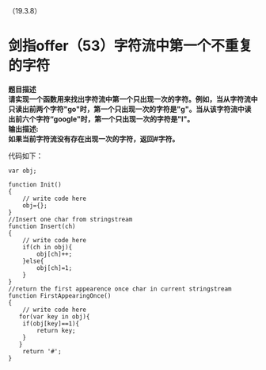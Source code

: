 （19.3.8）

# 剑指offer（53）字符流中第一个不重复的字符

**题目描述     
请实现一个函数用来找出字符流中第一个只出现一次的字符。例如，当从字符流中只读出前两个字符"go"时，第一个只出现一次的字符是"g"。当从该字符流中读出前六个字符“google"时，第一个只出现一次的字符是"l"。     
输出描述:      
如果当前字符流没有存在出现一次的字符，返回#字符。**


代码如下：


	var obj;
	 
	function Init()
	{
	    // write code here
	    obj={};
	}
	//Insert one char from stringstream
	function Insert(ch)
	{
	    // write code here
	    if(ch in obj){
	        obj[ch]++;
	    }else{
	        obj[ch]=1;
	    }   
	}
	//return the first appearence once char in current stringstream
	function FirstAppearingOnce()
	{
	    // write code here
	   for(var key in obj){
	    if(obj[key]==1){
	        return key;
	    }
	   }
	    return '#';
	}